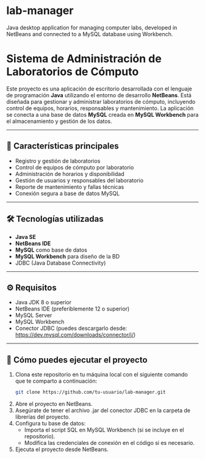 # lab-manager
Java desktop application for managing computer labs, developed in NetBeans and connected to a MySQL database using Workbench.
# Sistema de Administración de Laboratorios de Cómputo

Este proyecto es una aplicación de escritorio desarrollada con el lenguaje de programación **Java** utilizando el entorno de desarrollo **NetBeans**. Está diseñada para gestionar y administrar laboratorios de cómputo, incluyendo control de equipos, horarios, responsables y mantenimiento. La aplicación se conecta a una base de datos **MySQL** creada en **MySQL Workbench** para el almacenamiento y gestión de los datos.

---

## 🧩 Características principales

- Registro y gestión de laboratorios
- Control de equipos de cómputo por laboratorio
- Administración de horarios y disponibilidad
- Gestión de usuarios y responsables del laboratorio
- Reporte de mantenimiento y fallas técnicas
- Conexión segura a base de datos MySQL

---

## 🛠 Tecnologías utilizadas

- **Java SE**  
- **NetBeans IDE**
- **MySQL** como base de datos  
- **MySQL Workbench** para diseño de la BD  
- JDBC (Java Database Connectivity)  

---

## ⚙️ Requisitos

- Java JDK 8 o superior  
- NetBeans IDE (preferiblemente 12 o superior)  
- MySQL Server  
- MySQL Workbench  
- Conector JDBC (puedes descargarlo desde: https://dev.mysql.com/downloads/connector/j/)

---

## 🚀 Cómo puedes ejecutar el proyecto

1. Clona este repositorio en tu máquina local con el siguiente comando que te comparto a continuación:
   ```bash
   git clone https://github.com/tu-usuario/lab-manager.git
2. Abre el proyecto en NetBeans.
3. Asegúrate de tener el archivo .jar del conector JDBC en la carpeta de librerías del proyecto.
4. Configura tu base de datos:
     - Importa el script SQL en MySQL Workbench (si se incluye en el repositorio).
     - Modifica las credenciales de conexión en el código si es necesario.
5. Ejecuta el proyecto desde NetBeans.
